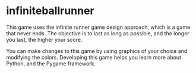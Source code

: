 # infiniteballrunner

This game uses the infinite runner game design approach, which is a game that never ends. The objective is to last as long as possible, and the longer you last, the higher your score.

You can make changes to this game by using graphics of your choice and modifying the colors. Developing this game helps you learn more about Python, and the Pygame framework.
